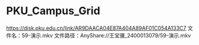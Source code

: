 # PKU_Campus_Grid
https://disk.pku.edu.cn/link/AR9DAACA04E87A404A89AF01C054A133C7
文件名：59-演示.mkv
文件路径：AnyShare://王宝骥_2400013079/59-演示.mkv
